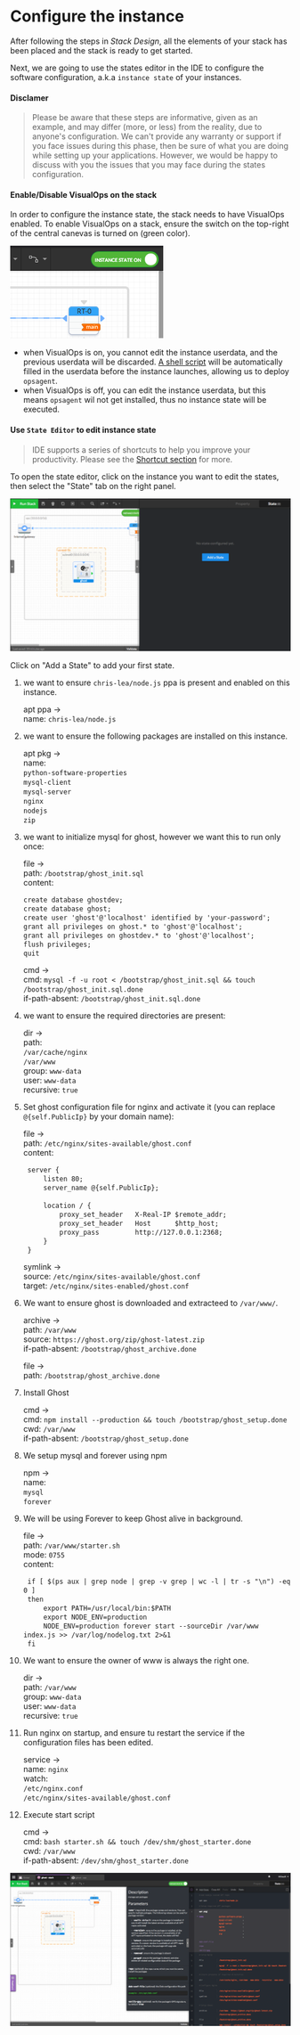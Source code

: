 # Configure the instance

After following the steps in *Stack Design*, all the elements of your stack has been placed and the stack is ready to get started.

Next, we are going to use the states editor in the IDE to configure the software configuration, a.k.a `instance state` of your instances.

#### Disclamer
>Please be aware that these steps are informative, given as an example, and may differ (more, or less) from the reality, due to anyone's configuration. We can't provide any warranty or support if you face issues during this phase, then be sure of what you are doing while setting up your applications. However, we would be happy to discuss with you the issues that you may face during the states configuration.


#### Enable/Disable VisualOps on the stack
In order to configure the instance state, the stack needs to have VisualOps enabled. To enable VisualOps on a stack, ensure the switch on the top-right of the central canevas is turned on (green color).

![](https://raw.githubusercontent.com/MadeiraCloud/docs-image/master/visualops_on.png)

- when VisualOps is on, you cannot edit the instance userdata, and the previous userdata will be discarded. [A shell script](https://github.com/MadeiraCloud/OpsAgent/blob/master/scripts/userdata.sh) will be automatically filled in the userdata before the instance launches, allowing us to deploy `opsagent`.
- when VisualOps is off, you can edit the instance userdata, but this means `opsagent` wil not get installed, thus no instance state will be executed.

#### Use `State Editor` to edit instance state

> IDE supports a series of shortcuts to help you improve your productivity. Please see the [Shortcut section](../reference/shortcut.html) for more.

To open the state editor, click on the instance you want to edit the states, then select the "State" tab on the right panel.

![](https://raw.githubusercontent.com/MadeiraCloud/docs-image/master/states_editor.png)

Click on "Add a State" to add your first state.

1. we want to ensure `chris-lea/node.js` ppa is present and enabled on this instance.

    apt ppa -> <br />
    name: `chris-lea/node.js`

2. we want to ensure the following packages are installed on this instance.

	apt pkg -> <br />
	name:<br />
    `python-software-properties`<br />
    `mysql-client`<br />
    `mysql-server`<br />
    `nginx`<br />
    `nodejs`<br />
    `zip`

3. we want to initialize mysql for ghost, however we want this to run only once:

	file -> <br />
	path: `/bootstrap/ghost_init.sql`<br />
	content:

    ```
    create database ghostdev;
    create database ghost;
    create user 'ghost'@'localhost' identified by 'your-password';
    grant all privileges on ghost.* to 'ghost'@'localhost';
    grant all privileges on ghostdev.* to 'ghost'@'localhost';
    flush privileges;
    quit
    ```

	cmd -> <br />
	cmd: `mysql -f -u root < /bootstrap/ghost_init.sql && touch /bootstrap/ghost_init.sql.done`<br />
	if-path-absent: `/bootstrap/ghost_init.sql.done`

4. we want to ensure the required directories are present:

	dir -> <br />
	path:<br />
	`/var/cache/nginx` <br />
	`/var/www` <br />
	group: `www-data` <br />
	user: `www-data` <br />
	recursive: `true`

5. Set ghost configuration file for nginx and activate it (you can replace `@{self.PublicIp}` by your domain name):

	file -> <br />
	path: `/etc/nginx/sites-available/ghost.conf` <br />
	content:

		server {
			listen 80;
    		server_name @{self.PublicIp};

		    location / {
        		proxy_set_header   X-Real-IP $remote_addr;
        		proxy_set_header   Host      $http_host;
        		proxy_pass         http://127.0.0.1:2368;
    		}
		}

	symlink -> <br/>
	source: `/etc/nginx/sites-available/ghost.conf` <br />
	target: `/etc/nginx/sites-enabled/ghost.conf` <br />

6. We want to ensure ghost is downloaded and extracteed to `/var/www/`.

	archive -> <br />
	path: `/var/www`<br />
	source: `https://ghost.org/zip/ghost-latest.zip`<br />
	if-path-absent: `/bootstrap/ghost_archive.done`

	file -> <br />
	path: `/bootstrap/ghost_archive.done`

7. Install Ghost

	cmd -> <br />
	cmd: `npm install --production && touch /bootstrap/ghost_setup.done`<br />
	cwd: `/var/www`<br />
	if-path-absent: `/bootstrap/ghost_setup.done`

8. We setup mysql and forever using npm<br />

	npm -> <br />
	name: <br />
	`mysql`<br />
	`forever`<br />

9. We will be using Forever to keep Ghost alive in background.

	file -> <br />
	path: `/var/www/starter.sh` <br />
	mode: `0755` <br />
	content:

		if [ $(ps aux | grep node | grep -v grep | wc -l | tr -s "\n") -eq 0 ]
		then
    		export PATH=/usr/local/bin:$PATH
    		export NODE_ENV=production
    		NODE_ENV=production forever start --sourceDir /var/www index.js >> /var/log/nodelog.txt 2>&1
		fi

10. We want to ensure the owner of www is always the right one.

	dir -> <br />
	path: `/var/www` <br />
	group: `www-data` <br />
	user: `www-data` <br />
	recursive: `true`

11. Run nginx on startup, and ensure tu restart the service if the configuration files has been edited.

	service -> <br />
	name: `nginx` <br />
	watch:<br />
	`/etc/nginx.conf`<br />
	`/etc/nginx/sites-available/ghost.conf`

12. Execute start script

	cmd -> <br />
	cmd: `bash starter.sh && touch /dev/shm/ghost_starter.done` <br />
	cwd: `/var/www`<br />
	if-path-absent: `/dev/shm/ghost_starter.done`

![](https://raw.githubusercontent.com/MadeiraCloud/docs-image/master/stack_states.png)
